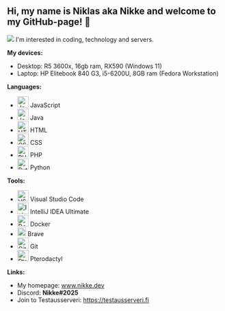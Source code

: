 
## Hi, my name is Niklas aka Nikke and welcome to my GitHub-page! 👋
![](https://komarev.com/ghpvc/?username=zikkee)
I'm interested in coding, technology and servers.

<b>My devices:</b>
   - Desktop: R5 3600x, 16gb ram, RX590 (Windows 11)
   - Laptop: HP Elitebook 840 G3, i5-6200U, 8GB ram (Fedora Workstation)

<b>Languages:</b>
   - <img alt="JavaScript" width="26px" src="https://upload.wikimedia.org/wikipedia/commons/6/6a/JavaScript-logo.png"/> JavaScript<br />
   - <img alt="Java" width="26px" src="https://cdn-icons-png.flaticon.com/512/226/226777.png" /> Java<br />
   - <img alt="HTML" width="26px" src="https://upload.wikimedia.org/wikipedia/commons/thumb/6/61/HTML5_logo_and_wordmark.svg/2048px-HTML5_logo_and_wordmark.svg.png" /> HTML<br />
   - <img alt="CSS" width="26px" src="https://cdn.freebiesupply.com/logos/large/2x/css3-logo-png-transparent.png" /> CSS<br />
   - <img alt="PHP" width="26px" src="https://upload.wikimedia.org/wikipedia/commons/thumb/2/27/PHP-logo.svg/2560px-PHP-logo.svg.png" /> PHP<br />
   - <img alt="Python" width="26px" src="https://upload.wikimedia.org/wikipedia/commons/thumb/c/c3/Python-logo-notext.svg/1869px-Python-logo-notext.svg.png" /> Python<br />

<b>Tools:</b>
   - <img alt="VSCode" width="26px" src="https://cdn.worldvectorlogo.com/logos/visual-studio-code-1.svg" /> Visual Studio Code<br />
   - <img alt="IntelliJ IDEA" width="26px" src="https://upload.wikimedia.org/wikipedia/commons/thumb/9/9c/IntelliJ_IDEA_Icon.svg/1200px-IntelliJ_IDEA_Icon.svg.png" /> IntelliJ IDEA Ultimate<br />
   - <img alt="Docker" width="26px" src="https://www.docker.com/wp-content/uploads/2022/03/vertical-logo-monochromatic.png" /> Docker<br />
   - <img alt="Brave" width="20px" src="https://upload.wikimedia.org/wikipedia/commons/thumb/9/9d/Brave_lion_icon.svg/1200px-Brave_lion_icon.svg.png" /> Brave<br />
   - <img alt="Git" width="26px" src="https://git-scm.com/images/logos/downloads/Git-Icon-1788C.png" /> Git<br />
   - <img alt="Pterodactyl" width="26px" src="https://paneeli.motimaa.net/assets/svgs/pterodactyl.svg" /> Pterodactyl<br />
   
<b>Links:</b>
   - My homepage: <a href="https://nikke.dev">www.nikke.dev</a>
   - Discord: <b>Nikke#2025</b>
   - Join to Testausserveri: https://testausserveri.fi


